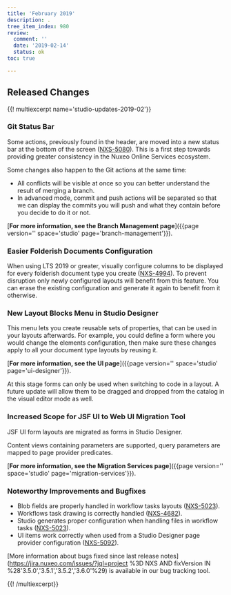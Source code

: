 ```yaml
---
title: 'February 2019'
description: .
tree_item_index: 980
review:
  comment: ''
  date: '2019-02-14'
  status: ok
toc: true

---
```


## Released Changes

{{! multiexcerpt name='studio-updates-2019-02'}}

### Git Status Bar

Some actions, previously found in the header, are moved into a new status bar at the bottom of the screen ([NXS-5080](https://jira.nuxeo.com/browse/NXS-5080)). This is a first step towards providing greater consistency in the Nuxeo Online Services ecosystem.

Some changes also happen to the Git actions at the same time:

- All conflicts will be visible at once so you can better understand the result of merging a branch.
- In advanced mode, commit and push actions will be separated so that we can display the commits you will push and what they contain before you decide to do it or not.

[<i class="fa fa-long-arrow-right" aria-hidden="true"></i>**For more information, see the Branch Management page**]({{page version='' space='studio' page='branch-management'}}).

### Easier Folderish Documents Configuration

When using LTS 2019 or greater, visually configure columns to be displayed for every folderish document type you create ([NXS-4994](https://jira.nuxeo.com/browse/NXS-4994)). To prevent disruption only newly configured layouts will benefit from this feature. You can erase the existing configuration and generate it again to benefit from it otherwise.

### New Layout Blocks Menu in Studio Designer

This menu lets you create reusable sets of properties, that can be used in your layouts afterwards.
For example, you could define a form where you would change the elements configuration, then make sure these changes apply to all your document type layouts by reusing it.
</br>

[<i class="fa fa-long-arrow-right" aria-hidden="true"></i>**For more information, see the UI page**]({{page version='' space='studio' page='ui-designer'}}).

At this stage forms can only be used when switching to code in a layout. A future update will allow them to be dragged and dropped from the catalog in the visual editor mode as well.

### Increased Scope for JSF UI to Web UI Migration Tool

JSF UI form layouts are migrated as forms in Studio Designer.

Content views containing parameters are supported, query parameters are mapped to page provider predicates.
</br>

[<i class="fa fa-long-arrow-right" aria-hidden="true"></i>**For more information, see the Migration Services page**]({{page version='' space='studio' page='migration-services'}}).

### Noteworthy Improvements and Bugfixes

- Blob fields are properly handled in workflow tasks layouts ([NXS-5023](https://jira.nuxeo.com/browse/NXS-5023)).
- Workflows task drawing is correctly handled ([NXS-4682](https://jira.nuxeo.com/browse/NXS-4682)).
- Studio generates proper configuration when handling files in workflow tasks ([NXS-5023](https://jira.nuxeo.com/browse/NXS-5023)).
- UI items work correctly when used from a Studio Designer page provider configuration ([NXS-5092](https://jira.nuxeo.com/browse/NXS-5092)).

[More information about bugs fixed since last release notes](https://jira.nuxeo.com/issues/?jql=project %3D NXS AND fixVersion IN %28'3.5.0','3.5.1','3.5.2','3.6.0'%29) is available in our bug tracking tool.

{{! /multiexcerpt}}
